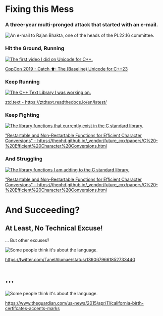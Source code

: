 # Fixing this Mess


### A three-year multi-pronged attack that started with an e-mail.

<img class="derp" alt="An e-mail to Rajan Bhakta, one of the heads of the PL22.16 committee." src="resources/rajan-e-mail.png"></img>


### Hit the Ground, Running

<a href="https://www.youtube.com/watch?v=BdUipluIf1E"><img class="derp" alt="The first video I did on Unicode for C++." src="resources/first-video.png"></img></a>

<p class="derp citation"><a href="https://www.youtube.com/watch?v=BdUipluIf1E">CppCon 2019 - Catch ⬆: The (Baseline) Unicode for C++23</a></p>


### Keep Running

<a href="https://ztdtext.readthedocs.io/en/latest/"><img class="derp" alt="The C++ Text Library I was working on." src="resources/ztd.text.png"></img></a>

<p class="derp citation"><a href="https://ztdtext.readthedocs.io/en/latest/">ztd.text - https://ztdtext.readthedocs.io/en/latest/</a></p>


### Keep Fighting

<a href="https://thephd.github.io/_vendor/future_cxx/papers/C%20-%20Efficient%20Character%20Conversions.html"><img class="derp" alt="The library functions that currently exist in the C standard library." src="resources/c-current-functions.png"></img></a>

<p class="derp citation"><a href="https://thephd.github.io/_vendor/future_cxx/papers/C%20-%20Efficient%20Character%20Conversions.html">"Restartable and Non-Restartable Functions for Efficient Character Conversions" - https://thephd.github.io/_vendor/future_cxx/papers/C%20-%20Efficient%20Character%20Conversions.html</a></p>


### And Struggling

<a href="https://thephd.github.io/_vendor/future_cxx/papers/C%20-%20Efficient%20Character%20Conversions.html"><img class="derp" alt="The library functions I am adding to the C standard library." src="resources/c-proposed-functions.png"></img></a>

<p class="derp citation"><a href="https://thephd.github.io/_vendor/future_cxx/papers/C%20-%20Efficient%20Character%20Conversions.html">"Restartable and Non-Restartable Functions for Efficient Character Conversions" - https://thephd.github.io/_vendor/future_cxx/papers/C%20-%20Efficient%20Character%20Conversions.html</a></p>




# And Succeeding?


## At Least, No Technical Excuse!

... But other excuses?

<img class="derp" alt="Some people think it's about the language." src="resources/never-learn.png"></img>

<p class="derp citation"><a href="https://twitter.com/TanelAlumae/status/1390679661852733440">https://twitter.com/TanelAlumae/status/1390679661852733440</a></p>


# ...

<img class="derp" alt="Some people think it's about the language." src="resources/california.png"></img>

<p class="derp citation"><a href="https://www.theguardian.com/us-news/2015/apr/11/california-birth-certifcates-accents-marks">https://www.theguardian.com/us-news/2015/apr/11/california-birth-certifcates-accents-marks</a></p>
